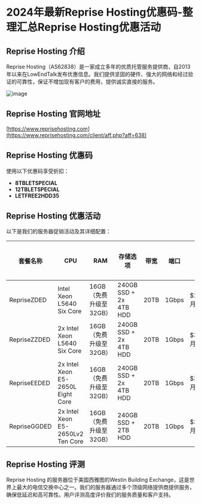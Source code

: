 # 2024年最新Reprise Hosting优惠码-整理汇总Reprise Hosting优惠活动

## Reprise Hosting 介绍
Reprise Hosting（AS62838）是一家成立多年的优质托管服务提供商，自2013年以来在LowEndTalk发布优惠信息。我们提供坚固的硬件、强大的网络和经过验证的可靠性，保证不增加现有客户的费用，提供诚实直接的服务。

![image](https://github.com/bdsartuinbdawryuoon/RepriseHosting/assets/167614137/47a75a65-b1d0-4627-87b0-4f60b4e9f458)

## Reprise Hosting 官网地址
[https://www.reprisehosting.com](https://www.reprisehosting.com/client/aff.php?aff=638)

## Reprise Hosting 优惠码
使用以下优惠码享受折扣：
- **8TBLETSPECIAL**
- **12TBLETSPECIAL**
- **LETFREE2HDD35**

## Reprise Hosting 优惠活动
以下是我们的服务器促销活动及其详细配置：

| 套餐名称       | CPU                                      | RAM            | 存储选项                    | 带宽        | 端口      | 价格              | 订单链接                                 |
|--------------|------------------------------------------|----------------|----------------------------|-------------|-----------|------------------|------------------------------------------|
| RepriseZDED   | Intel Xeon L5640 Six Core                | 16GB（免费升级至32GB）  | 240GB SSD + 2x 4TB HDD    | 20TB        | 1Gbps     | $28.54/月         | [购买链接](https://www.reprisehosting.com/client/aff.php?aff=638&pid=35) |
| RepriseZZDED  | 2x Intel Xeon L5640 Six Core             | 16GB（免费升级至32GB）  | 240GB SSD + 2x 4TB HDD    | 20TB        | 1Gbps     | $34.04/月         | [购买链接](https://www.reprisehosting.com/client/aff.php?aff=638&pid=36) |
| RepriseEEDED  | 2x Intel Xeon E5-2650L Eight Core        | 16GB（免费升级至32GB）  | 240GB SSD + 2x 4TB HDD    | 20TB        | 1Gbps     | $36.79/月         | [购买链接](https://www.reprisehosting.com/client/aff.php?aff=638&pid=38) |
| RepriseGGDED  | 2x Intel Xeon E5-2650Lv2 Ten Core        | 16GB（免费升级至32GB）  | 240GB SSD + 2TB HDD       | 20TB        | 1Gbps     | $38.97/月         | [购买链接](https://www.reprisehosting.com/client/aff.php?aff=638&pid=40) |

## Reprise Hosting 评测
Reprise Hosting 的服务器位于美国西雅图的Westin Building Exchange，这是世界上最大的电信交换中心之一。我们的服务器通过多个顶级网络提供商提供服务，确保低延迟和高可靠性。用户评测高度评价我们的服务质量和客户支持。

